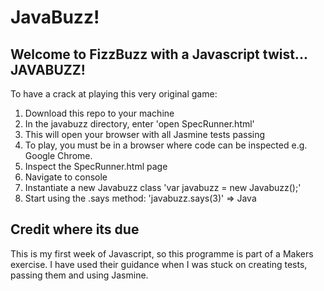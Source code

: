 # JavaBuzz!

## Welcome to FizzBuzz with a Javascript twist... JAVABUZZ!

To have a crack at playing this very original game:
1. Download this repo to your machine
2. In the javabuzz directory, enter 'open SpecRunner.html'
3. This will open your browser with all Jasmine tests passing
4. To play, you must be in a browser where code can be inspected
  e.g. Google Chrome. 
5. Inspect the SpecRunner.html page
6. Navigate to console
7. Instantiate a new Javabuzz class 'var javabuzz = new Javabuzz();'
8. Start using the .says method: 'javabuzz.says(3)' => Java

## Credit where its due
This is my first week of Javascript, so this programme is part of 
a Makers exercise.  I have used their guidance when I was stuck on 
creating tests, passing them and using Jasmine.



